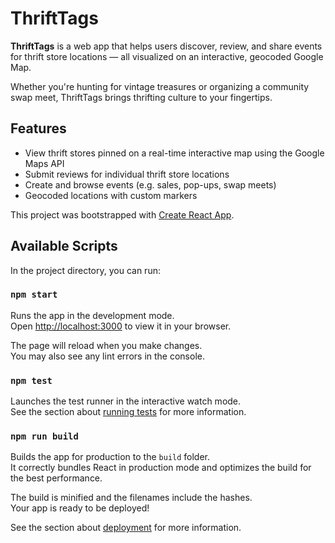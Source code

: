 
# ThriftTags

**ThriftTags** is a web app that helps users discover, review, and share events for thrift store locations — all visualized on an interactive, geocoded Google Map.

Whether you're hunting for vintage treasures or organizing a community swap meet, ThriftTags brings thrifting culture to your fingertips.

## Features

- View thrift stores pinned on a real-time interactive map using the Google Maps API
- Submit reviews for individual thrift store locations
- Create and browse events (e.g. sales, pop-ups, swap meets)
- Geocoded locations with custom markers

This project was bootstrapped with [Create React App](https://github.com/facebook/create-react-app).

## Available Scripts

In the project directory, you can run:

### `npm start`

Runs the app in the development mode.\
Open [http://localhost:3000](http://localhost:3000) to view it in your browser.

The page will reload when you make changes.\
You may also see any lint errors in the console.

### `npm test`

Launches the test runner in the interactive watch mode.\
See the section about [running tests](https://facebook.github.io/create-react-app/docs/running-tests) for more information.

### `npm run build`

Builds the app for production to the `build` folder.\
It correctly bundles React in production mode and optimizes the build for the best performance.

The build is minified and the filenames include the hashes.\
Your app is ready to be deployed!

See the section about [deployment](https://facebook.github.io/create-react-app/docs/deployment) for more information.


